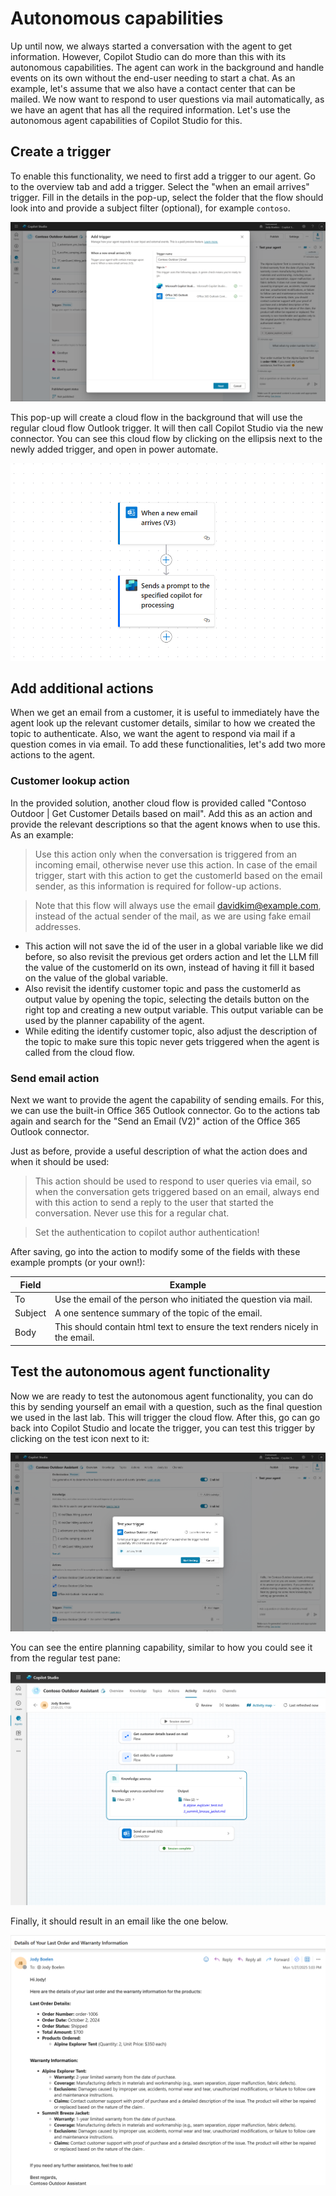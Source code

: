 # Autonomous capabilities

Up until now, we always started a conversation with the agent to get information. However, Copilot Studio can do more than this with its autonomous capabilities. The agent can work in the background and handle events on its own without the end-user needing to start a chat. As an example, let's assume that we also have a contact center that can be mailed. We now want to respond to user questions via mail automatically, as we have an agent that has all the required information. Let's use the autonomous agent capabilities of Copilot Studio for this.


## Create a trigger

To enable this functionality, we need to first add a trigger to our agent. Go to the overview tab and add a trigger. Select the "when an email arrives" trigger. Fill in the details in the pop-up, select the folder that the flow should look into and provide a subject filter (optional), for example `contoso`.

![Add email](../media/11-Add-Email.png)

This pop-up will create a cloud flow in the background that will use the regular cloud flow Outlook trigger. It will then call Copilot Studio via the new connector. You can see this cloud flow by clicking on the ellipsis next to the newly added trigger, and open in power automate.

![Cloud flow](../media/12-Cloud-Flow.png)

## Add additional actions

When we get an email from a customer, it is useful to immediately have the agent look up the relevant customer details, similar to how we created the topic to authenticate. Also, we want the agent to respond via mail if a question comes in via email. To add these functionalities, let's add two more actions to the agent.

### Customer lookup action

In the provided solution, another cloud flow is provided called "Contoso Outdoor | Get Customer Details based on mail". Add this as an action and provide the relevant descriptions so that the agent knows when to use this. As an example:

> Use this action only when the conversation is triggered from an incoming email, otherwise never use this action. In case of the email trigger, start with this action to get the customerId based on the email sender, as this information is required for follow-up actions.

> Note that this flow will always use the email davidkim@example.com, instead of the actual sender of the mail, as we are using fake email addresses.

- This action will not save the id of the user in a global variable like we did before, so also revisit the previous get orders action and let the LLM fill the value of the customerId on its own, instead of having it fill it based on the value of the global variable.
- Also revisit the identify customer topic and pass the customerId as output value by opening the topic, selecting the details button on the right top and creating a new output variable. This output variable can be used by the planner capability of the agent.
- While editing the identify customer topic, also adjust the description of the topic to make sure this topic never gets triggered when the agent is called from the cloud flow.


### Send email action

Next we want to provide the agent the capability of sending emails. For this, we can use the built-in Office 365 Outlook connector. Go to the actions tab again and search for the "Send an Email (V2)" action of the Office 365 Outlook connector.

Just as before, provide a useful description of what the action does and when it should be used:
> This action should be used to respond to user queries via email, so when the conversation gets triggered based on an email, always end with this action to send a reply to the user that started the conversation. Never use this for a regular chat.

> Set the authentication to copilot author authentication!

After saving, go into the action to modify some of the fields with these example prompts (or your own!):

| Field | Example |
| --- | --- | 
| To | Use the email of the person who initiated the question via mail. |
| Subject | A one sentence summary of the topic of the email. |
| Body | This should contain html text to ensure the text renders nicely in the email. |

## Test the autonomous agent functionality

Now we are ready to test the autonomous agent functionality, you can do this by sending yourself an email with a question, such as the final question we used in the last lab. This will trigger the cloud flow. After this, go can go back into Copilot Studio and locate the trigger, you can test this trigger by clicking on the test icon next to it:

![Test trigger](../media/13-Test-Trigger.png)

You can see the entire planning capability, similar to how you could see it from the regular test pane:

![Autonomous](../media/14-Autonomous.png)

Finally, it should result in an email like the one below.

![Email sample](../media/15-Email.png)
